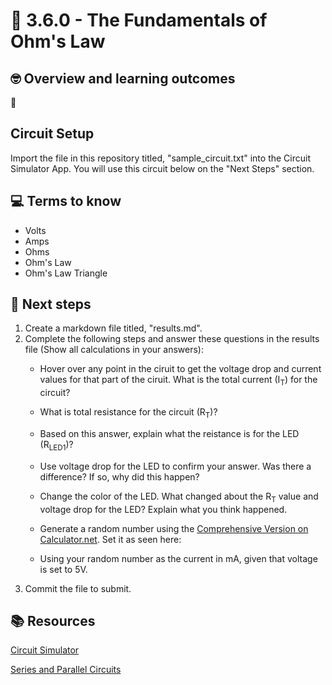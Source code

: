 # :robot: 3.6.0 - The Fundamentals of Ohm's Law

## 🤓 Overview and learning outcomes 

 🚀

## Circuit Setup

Import the file in this repository titled, "sample_circuit.txt" into the Circuit Simulator App.  You will use this circuit below on the "Next Steps" section.

## 💻 Terms to know

- Volts
- Amps
- Ohms
- Ohm's Law
- Ohm's Law Triangle

## 📝 Next steps

1. Create a markdown file titled, "results.md".
2. Complete the following steps and answer these questions in the results file (Show all calculations in your answers):
    - Hover over any point in the ciruit to get the voltage drop and current values for that part of the ciruit.  What is the total current (I<sub>T</sub>) for the circuit?
    - What is total resistance for the circuit (R<sub>T</sub>)?
    - Based on this answer, explain what the reistance is for the LED (R<sub>LED1</sub>)?
    - Use voltage drop for the LED to confirm your answer.  Was there a difference?  If so, why did this happen?
    - Change the color of the LED.  What changed about the R<sub>T</sub> value and voltage drop for the LED?  Explain what you think happened.
    - Generate a random number using the [Comprehensive Version on Calculator.net](https://www.calculator.net/random-number-generator.html?clower=3.5&cupper=9.5&cnums=1&cdup=y&csort=n&cnumt=d&cprec=2&ctype=2&s=52404.5677&submit1=Generate#comprehensive).  Set it as seen here:



    - Using your random number as the current in mA, given that voltage is set to 5V. 
3. Commit the file to submit.

## 📚  Resources 

[Circuit Simulator](https://thumbsdb.herokuapp.com/circuit/)

[Series and Parallel Circuits](https://en.wikipedia.org/wiki/Series_and_parallel_circuits)
